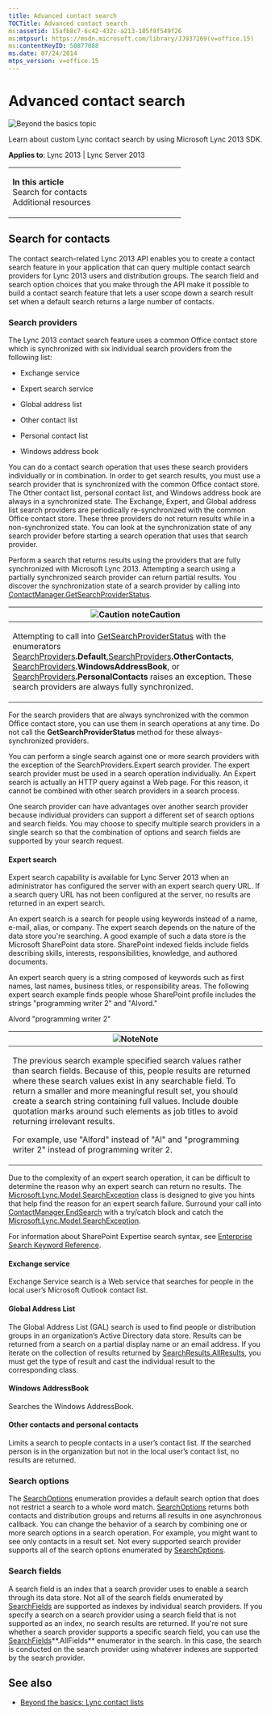 ```yaml
---
title: Advanced contact search
TOCTitle: Advanced contact search
ms:assetid: 15afb8c7-6c42-432c-a213-185f8f549f26
ms:mtpsurl: https://msdn.microsoft.com/library/JJ937269(v=office.15)
ms:contentKeyID: 50877088
ms.date: 07/24/2014
mtps_version: v=office.15
---
```


# Advanced contact search

![Beyond the basics topic](images/JJ937254.mod_icon_beyondbasics_long(Office.15).png "Beyond the basics topic")

Learn about custom Lync contact search by using Microsoft Lync 2013 SDK.



**Applies to**: Lync 2013 | Lync Server 2013

<table>
<colgroup>
<col style="width: 50%" />
<col style="width: 50%" />
</colgroup>
<tbody>
<tr class="odd">
<td><p><strong>In this article</strong><br />
Search for contacts<br />
Additional resources</p></td>
<td><p></p></td>
</tr>
</tbody>
</table>

## Search for contacts

The contact search-related Lync 2013 API enables you to create a contact search feature in your application that can query multiple contact search providers for Lync 2013 users and distribution groups. The search field and search option choices that you make through the API make it possible to build a contact search feature that lets a user scope down a search result set when a default search returns a large number of contacts.

### Search providers

The Lync 2013 contact search feature uses a common Office contact store which is synchronized with six individual search providers from the following list:

  - Exchange service

  - Expert search service

  - Global address list

  - Other contact list

  - Personal contact list

  - Windows address book

You can do a contact search operation that uses these search providers individually or in combination. In order to get search results, you must use a search provider that is synchronized with the common Office contact store. The Other contact list, personal contact list, and Windows address book are always in a synchronized state. The Exchange, Expert, and Global address list search providers are periodically re-synchronized with the common Office contact store. These three providers do not return results while in a non-synchronized state. You can look at the synchronization state of any search provider before starting a search operation that uses that search provider.

Perform a search that returns results using the providers that are fully synchronized with Microsoft Lync 2013. Attempting a search using a partially synchronized search provider can return partial results. You discover the synchronization state of a search provider by calling into [ContactManager.GetSearchProviderStatus](https://msdn.microsoft.com/library/jj267663\(v=office.15\)).

<table>
<colgroup>
<col style="width: 100%" />
</colgroup>
<thead>
<tr class="header">
<th><img src="images/JJ933089.alert_caution(Office.15).gif" title="Caution note" alt="Caution note" /><strong>Caution</strong></th>
</tr>
</thead>
<tbody>
<tr class="odd">
<td><p>Attempting to call into <a href="https://msdn.microsoft.com/library/jj267663(v=office.15)">GetSearchProviderStatus</a> with the enumerators <a href="https://msdn.microsoft.com/library/jj278060(v=office.15)">SearchProviders</a><strong>.Default</strong>,<a href="https://msdn.microsoft.com/library/jj278060(v=office.15)">SearchProviders</a><strong>.OtherContacts</strong>, <a href="https://msdn.microsoft.com/library/jj278060(v=office.15)">SearchProviders</a><strong>.WindowsAddressBook</strong>, or <a href="https://msdn.microsoft.com/library/jj278060(v=office.15)">SearchProviders</a><strong>.PersonalContacts</strong> raises an exception. These search providers are always fully synchronized.</p></td>
</tr>
</tbody>
</table>

For the search providers that are always synchronized with the common Office contact store, you can use them in search operations at any time. Do not call the **GetSearchProviderStatus** method for these always-synchronized providers.

You can perform a single search against one or more search providers with the exception of the SearchProviders.Expert search provider. The expert search provider must be used in a search operation individually. An Expert search is actually an HTTP query against a Web page. For this reason, it cannot be combined with other search providers in a search process.

One search provider can have advantages over another search provider because individual providers can support a different set of search options and search fields. You may choose to specify multiple search providers in a single search so that the combination of options and search fields are supported by your search request.

#### Expert search

Expert search capability is available for Lync Server 2013 when an administrator has configured the server with an expert search query URL. If a search query URL has not been configured at the server, no results are returned in an expert search.

An expert search is a search for people using keywords instead of a name, e-mail, alias, or company. The expert search depends on the nature of the data store you're searching. A good example of such a data store is the Microsoft SharePoint data store. SharePoint indexed fields include fields describing skills, interests, responsibilities, knowledge, and authored documents.

An expert search query is a string composed of keywords such as first names, last names, business titles, or responsibility areas. The following expert search example finds people whose SharePoint profile includes the strings "programming writer 2" and "Alvord."

Alvord "programming writer 2"

<table>
<colgroup>
<col style="width: 100%" />
</colgroup>
<thead>
<tr class="header">
<th><img src="images/JJ933112.alert_note(Office.15).gif" title="Note" alt="Note" /><strong>Note</strong></th>
</tr>
</thead>
<tbody>
<tr class="odd">
<td><p>The previous search example specified search values rather than search fields. Because of this, people results are returned where these search values exist in any searchable field. To return a smaller and more meaningful result set, you should create a search string containing full values. Include double quotation marks around such elements as job titles to avoid returning irrelevant results.</p>
<p>For example, use &quot;Alford&quot; instead of &quot;Al&quot; and &quot;programming writer 2&quot; instead of programming writer 2.</p></td>
</tr>
</tbody>
</table>

Due to the complexity of an expert search operation, it can be difficult to determine the reason why an expert search can return no results. The [Microsoft.Lync.Model.SearchException](https://msdn.microsoft.com/library/jj293959\(v=office.15\)) class is designed to give you hints that help find the reason for an expert search failure. Surround your call into [ContactManager.EndSearch](https://msdn.microsoft.com/library/jj277082\(v=office.15\)) with a try/catch block and catch the [Microsoft.Lync.Model.SearchException](https://msdn.microsoft.com/library/jj293959\(v=office.15\)).

For information about SharePoint Expertise search syntax, see [Enterprise Search Keyword Reference](http://go.microsoft.com/fwlink/?linkid=192230).

#### Exchange service

Exchange Service search is a Web service that searches for people in the local user’s Microsoft Outlook contact list.

#### Global Address List

The Global Address List (GAL) search is used to find people or distribution groups in an organization’s Active Directory data store. Results can be returned from a search on a partial display name or an email address. If you iterate on the collection of results returned by [SearchResults.AllResults](https://msdn.microsoft.com/library/jj276716\(v=office.15\)), you must get the type of result and cast the individual result to the corresponding class.

#### Windows AddressBook

Searches the Windows AddressBook.

#### Other contacts and personal contacts

Limits a search to people contacts in a user’s contact list. If the searched person is in the organization but not in the local user’s contact list, no results are returned.

### Search options

The [SearchOptions](https://msdn.microsoft.com/library/jj274803\(v=office.15\)) enumeration provides a default search option that does not restrict a search to a whole word match. [SearchOptions](https://msdn.microsoft.com/library/jj274803\(v=office.15\)) returns both contacts and distribution groups and returns all results in one asynchronous callback. You can change the behavior of a search by combining one or more search options in a search operation. For example, you might want to see only contacts in a result set. Not every supported search provider supports all of the search options enumerated by [SearchOptions](https://msdn.microsoft.com/library/jj274803\(v=office.15\)).

### Search fields

A search field is an index that a search provider uses to enable a search through its data store. Not all of the search fields enumerated by [SearchFields](https://msdn.microsoft.com/library/jj276185\(v=office.15\)) are supported as indexes by individual search providers. If you specify a search on a search provider using a search field that is not supported as an index, no search results are returned. If you're not sure whether a search provider supports a specific search field, you can use the [SearchFields](https://msdn.microsoft.com/library/jj276185\(v=office.15\))**.AllFields** enumerator in the search. In this case, the search is conducted on the search provider using whatever indexes are supported by the search provider.

## See also

  - [Beyond the basics: Lync contact lists](beyond-the-basics-lync-contact-lists.md)

